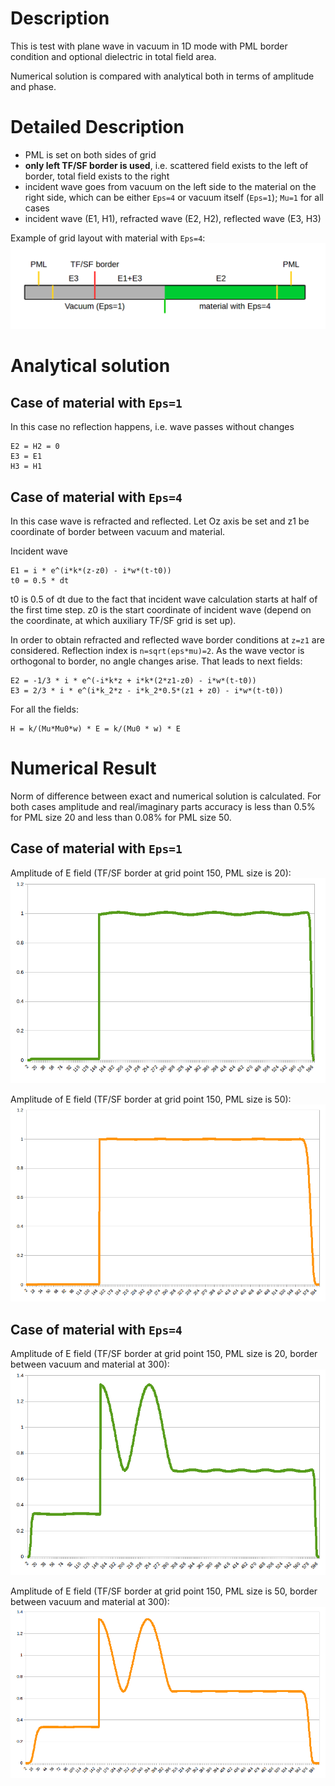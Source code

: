 # Description

This is test with plane wave in vacuum in 1D mode with PML border condition and optional dielectric in total field area.

Numerical solution is compared with analytical both in terms of amplitude and phase.

# Detailed Description

- PML is set on both sides of grid
- **only left TF/SF border is used**, i.e. scattered field exists to the left of border, total field exists to the right
- incident wave goes from vacuum on the left side to the material on the right side, which can be either `Eps=4` or vacuum itself (`Eps=1`); `Mu=1` for all cases
- incident wave (E1, H1), refracted wave (E2, H2), reflected wave (E3, H3)

Example of grid layout with material with `Eps=4`:
![Grid layout](grid.png)

# Analytical solution

## Case of material with `Eps=1`

In this case no reflection happens, i.e. wave passes without changes
```
E2 = H2 = 0
E3 = E1
H3 = H1
```

## Case of material with `Eps=4`

In this case wave is refracted and reflected. Let Oz axis be set and z1 be coordinate of border between vacuum and material.

Incident wave
```
E1 = i * e^(i*k*(z-z0) - i*w*(t-t0))
t0 = 0.5 * dt
```

t0 is 0.5 of dt due to the fact that incident wave calculation starts at half of the first time step. z0 is the start coordinate of incident wave (depend on the coordinate, at which auxiliary TF/SF grid is set up).

In order to obtain refracted and reflected wave border conditions at `z=z1` are considered. Reflection index is `n=sqrt(eps*mu)=2`. As the wave vector is orthogonal to border, no angle changes arise. That leads to next fields:

```
E2 = -1/3 * i * e^(-i*k*z + i*k*(2*z1-z0) - i*w*(t-t0))
E3 = 2/3 * i * e^(i*k_2*z - i*k_2*0.5*(z1 + z0) - i*w*(t-t0))
```

For all the fields:
```
H = k/(Mu*Mu0*w) * E = k/(Mu0 * w) * E
```

# Numerical Result

Norm of difference between exact and numerical solution is calculated. For both cases amplitude and real/imaginary parts accuracy is less than 0.5% for PML size 20 and less than 0.08% for PML size 50.

## Case of material with `Eps=1`

Amplitude of E field (TF/SF border at grid point 150, PML size is 20):
![Grid layout](E_amplitude_vacuum.png)

Amplitude of E field (TF/SF border at grid point 150, PML size is 50):
![Grid layout](E_amplitude_vacuum_pml50.png)

## Case of material with `Eps=4`

Amplitude of E field (TF/SF border at grid point 150, PML size is 20, border between vacuum and material at 300):
![Grid layout](E_amplitude_eps4.png)

Amplitude of E field (TF/SF border at grid point 150, PML size is 50, border between vacuum and material at 300):
![Grid layout](E_amplitude_eps4_pml50.png)
